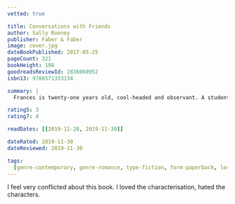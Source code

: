 ```yaml
---
vetted: true

title: Conversations with Friends
author: Sally Rooney
publisher: Faber & Faber
image: cover.jpg
dateBookPublished: 2017-05-25
pageCount: 321
bookHeight: 198
goodreadsReviewId: 2836060952
isbn13: 9780571333134

summary: |
  Frances is twenty-one years old, cool-headed and observant. A student in Dublin and an aspiring writer, at night she performs spoken word with her best friend Bobbi, who used to be her girlfriend. When they are interviewed and then befriended by Melissa, a well-known journalist who is married to Nick, an actor, they enter a world of beautiful houses, raucous dinner parties and holidays in Provence, beginning a complex ménage-à-quatre. But when Frances and Nick get unexpectedly closer, the sharply witty and emotion-averse Frances is forced to honestly confront her own vulnerabilities for the first time.

rating5: 3
rating7: 4

readDates: [[2019-11-28, 2019-11-30]]

dateRated: 2019-11-30
dateReviewed: 2019-11-30

tags:
  [genre-contemporary, genre-romance, type-fiction, form-paperback, loc-ireland]
---
```


I feel very conflicted about this book. I loved the characterisation, hated the characters.

